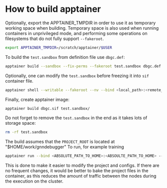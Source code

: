 # How to build apptainer

Optionally, export the APPTAINER_TMPDIR in order to use it as temporary working space when building.
Temporary space is also used when running containers in unprivileged mode, and performing some operations
on filesystems that do not fully support `--fakeroot`.

```Bash
export APPTAINER_TMPDIR=/scratch/apptainer/$USER
```

To build the `test.sandbox` from definition file use `dbgc.def`:

```Bash
apptainer build --sandbox --fix-perms --fakeroot test.sandbox dbgc.def
```

Optionally, one can modify the `test.sandbox` before freezing it into `sif` container file.

```Bash
apptainer shell --writable --fakeroot --nv --bind <local_path>:<remote_path>:<opts> test.sandbox/
```

Finally, create apptainer image:

```Bash
apptainer build dbgc.sif test.sandbox/
```

Do not forget to remove the `test.sandbox` in the end as it takes lots of storage space:

```Bash
rm -rf test.sandbox
```

The build assumes that the `PROJECT_ROOT` is located at "$HOME/work/gnndebugger"
To run, for example training

```Bash
apptainer run --bind <ABSOLUTE_PATH_TO_HOME>:<ABSOULTE_PATH_TO_HOME> --nv dbgc.sif src/train.py +experiment@_here_=exp_train_mdg dataset_name=unittest_dataset paths.data_dir=$HOME/data
```

This is done to make it easier to modify the project and configs. If there are no frequent changes, it would be better to bake the project files in the container,
as this reduces the amount of traffic between the nodes during the execution on the cluster.
